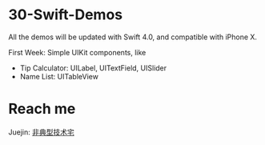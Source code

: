 # 30-Swift-Demos
All the demos will be updated with Swift 4.0, and compatible with iPhone X.

First Week: Simple UIKit components, like
- Tip Calculator: UILabel, UITextField, UISlider
- Name List: UITableView


# Reach me
Juejin: [非典型技术宅](https://juejin.im/timeline)

